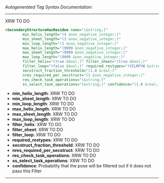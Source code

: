 <!-- THIS IS AN AUTOGENERATED FILE: Don't edit it directly, instead change the schema definition in the code itself. -->

_Autogenerated Tag Syntax Documentation:_

---
XRW TO DO

```xml
<SecondaryStructureHasResidue name="(&string;)"
        min_helix_length="(4 &non_negative_integer;)"
        min_sheet_length="(3 &non_negative_integer;)"
        min_loop_length="(1 &non_negative_integer;)"
        max_helix_length="(9999 &non_negative_integer;)"
        max_sheet_length="(9999 &non_negative_integer;)"
        max_loop_length="(9999 &non_negative_integer;)"
        filter_helix="(true &bool;)" filter_sheet="(true &bool;)"
        filter_loop="(false &bool;)" required_restypes="(VILMFYW &string;)"
        secstruct_fraction_threshold="(1.0 &real;)"
        nres_required_per_secstruct="(1 &non_negative_integer;)"
        res_check_task_operations="(&string;)"
        ss_select_task_operations="(&string;)" confidence="(1.0 &real;)" />
```

-   **min_helix_length**: XRW TO DO
-   **min_sheet_length**: XRW TO DO
-   **min_loop_length**: XRW TO DO
-   **max_helix_length**: XRW TO DO
-   **max_sheet_length**: XRW TO DO
-   **max_loop_length**: XRW TO DO
-   **filter_helix**: XRW TO DO
-   **filter_sheet**: XRW TO DO
-   **filter_loop**: XRW TO DO
-   **required_restypes**: XRW TO DO
-   **secstruct_fraction_threshold**: XRW TO DO
-   **nres_required_per_secstruct**: XRW TO DO
-   **res_check_task_operations**: XRW TO DO
-   **ss_select_task_operations**: XRW TO DO
-   **confidence**: Probability that the pose will be filtered out if it does not pass this Filter

---
